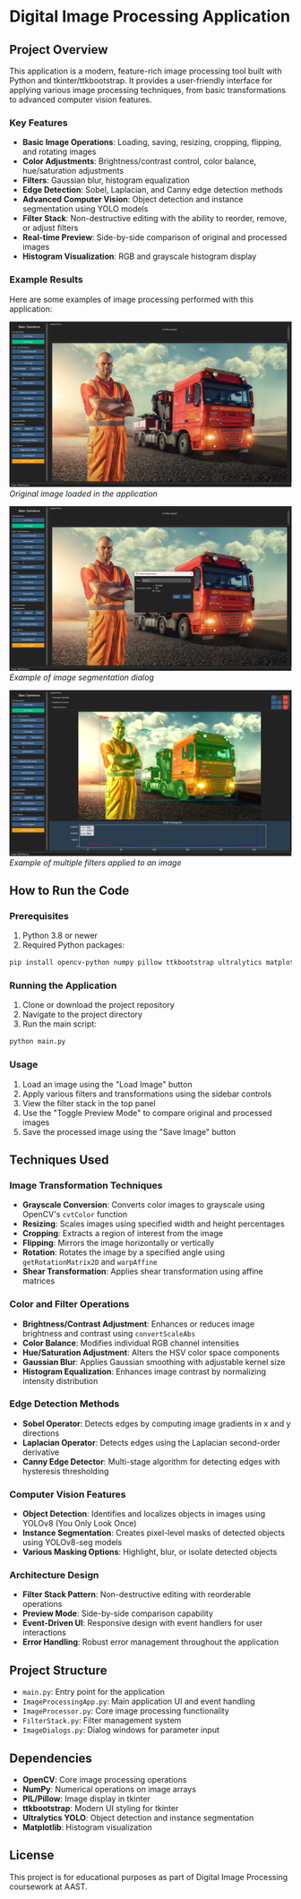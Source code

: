 # Digital Image Processing Application

## Project Overview

This application is a modern, feature-rich image processing tool built with Python and tkinter/ttkbootstrap. It provides a user-friendly interface for applying various image processing techniques, from basic transformations to advanced computer vision features.

### Key Features

- **Basic Image Operations**: Loading, saving, resizing, cropping, flipping, and rotating images
- **Color Adjustments**: Brightness/contrast control, color balance, hue/saturation adjustments
- **Filters**: Gaussian blur, histogram equalization
- **Edge Detection**: Sobel, Laplacian, and Canny edge detection methods
- **Advanced Computer Vision**: Object detection and instance segmentation using YOLO models
- **Filter Stack**: Non-destructive editing with the ability to reorder, remove, or adjust filters
- **Real-time Preview**: Side-by-side comparison of original and processed images
- **Histogram Visualization**: RGB and grayscale histogram display

### Example Results

Here are some examples of image processing performed with this application:

![Original Image](img1.png)
*Original image loaded in the application*

![Image Segmentation](img2.png)
*Example of image segmentation dialog*

![Multiple Filters](img3.png)
*Example of multiple filters applied to an image*

## How to Run the Code

### Prerequisites

1. Python 3.8 or newer
2. Required Python packages:

```bash
pip install opencv-python numpy pillow ttkbootstrap ultralytics matplotlib
```

### Running the Application

1. Clone or download the project repository
2. Navigate to the project directory
3. Run the main script:

```bash
python main.py
```

### Usage

1. Load an image using the "Load Image" button
2. Apply various filters and transformations using the sidebar controls
3. View the filter stack in the top panel
4. Use the "Toggle Preview Mode" to compare original and processed images
5. Save the processed image using the "Save Image" button

## Techniques Used

### Image Transformation Techniques

- **Grayscale Conversion**: Converts color images to grayscale using OpenCV's `cvtColor` function
- **Resizing**: Scales images using specified width and height percentages
- **Cropping**: Extracts a region of interest from the image
- **Flipping**: Mirrors the image horizontally or vertically
- **Rotation**: Rotates the image by a specified angle using `getRotationMatrix2D` and `warpAffine`
- **Shear Transformation**: Applies shear transformation using affine matrices

### Color and Filter Operations

- **Brightness/Contrast Adjustment**: Enhances or reduces image brightness and contrast using `convertScaleAbs`
- **Color Balance**: Modifies individual RGB channel intensities
- **Hue/Saturation Adjustment**: Alters the HSV color space components
- **Gaussian Blur**: Applies Gaussian smoothing with adjustable kernel size
- **Histogram Equalization**: Enhances image contrast by normalizing intensity distribution

### Edge Detection Methods

- **Sobel Operator**: Detects edges by computing image gradients in x and y directions
- **Laplacian Operator**: Detects edges using the Laplacian second-order derivative
- **Canny Edge Detector**: Multi-stage algorithm for detecting edges with hysteresis thresholding

### Computer Vision Features

- **Object Detection**: Identifies and localizes objects in images using YOLOv8 (You Only Look Once)
- **Instance Segmentation**: Creates pixel-level masks of detected objects using YOLOv8-seg models
- **Various Masking Options**: Highlight, blur, or isolate detected objects

### Architecture Design

- **Filter Stack Pattern**: Non-destructive editing with reorderable operations
- **Preview Mode**: Side-by-side comparison capability
- **Event-Driven UI**: Responsive design with event handlers for user interactions
- **Error Handling**: Robust error management throughout the application

## Project Structure

- `main.py`: Entry point for the application
- `ImageProcessingApp.py`: Main application UI and event handling
- `ImageProcessor.py`: Core image processing functionality
- `FilterStack.py`: Filter management system
- `ImageDialogs.py`: Dialog windows for parameter input

## Dependencies

- **OpenCV**: Core image processing operations
- **NumPy**: Numerical operations on image arrays
- **PIL/Pillow**: Image display in tkinter
- **ttkbootstrap**: Modern UI styling for tkinter
- **Ultralytics YOLO**: Object detection and instance segmentation
- **Matplotlib**: Histogram visualization

## License

This project is for educational purposes as part of Digital Image Processing coursework at AAST.